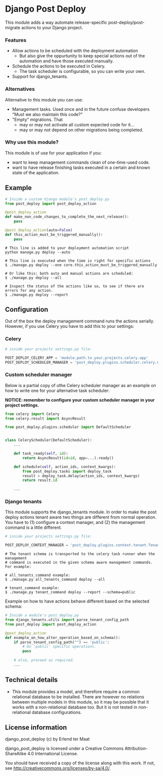 Django Post Deploy
===

This module adds a way automate release-specific post-deploy/post-migrate actions to your Django project.

### Features

* Allow actions to be scheduled with the deployment automation
  * But also give the oppurtunity to keep special actions out of the automation and have those executed manually.
* Schedule the actions to be executed in Celery.
  * The task scheduler is configurable, so you can write your own.
* Support for django_tenants.

### Alternatives

Alternative to this module you can use:

* Management tasks. Used once and in the future confuse developers "Must we also maintain this code?"
* "Empty" migrations. That
  * may or may not activate all custom expected code for it...
  * may or may not depend on other migrations being completed.

### Why use this module?

This module is of use for your application if you:

* want to keep management commands clean of one-time-used code.
* want to have release finishing tasks executed in a certain and known state of the application.

## Example

```python
# Inside a custom django module's post_deploy.py
from post_deploy import post_deploy_action

@post_deploy_action
def make_non_code_changes_to_complete_the_next_release():
    pass

@post_deploy_action(auto=False)
def this_action_must_be_triggered_manually():
    pass
```

```shell
# This line is added to your deployment automation script
python manage.py deploy --auto
```

```shell
# This line is executed when the time is right for specific actions
$ ./manage.py deploy --one core.this_action_must_be_triggered_manually

# Or like this: both auto and manual actions are scheduled:
$ ./manage.py deploy --all

# Inspect the status of the actions like so, to see if there are errors for any action.
$ ./manage.py deploy --report
```

## Configuration

Out of the box the deploy management command runs the actions serially. However, if you use Celery you have to add this to your settings:

### Celery

```python
# inside your projects settings.py file:

POST_DEPLOY_CELERY_APP = 'module.path.to.your.projects.celery.app'
POST_DEPLOY_SCHEDULER_MANAGER = 'post_deploy.plugins.scheduler.celery.CeleryScheduler'
```

### Custom scheduler manager

Below is a partial copy of othe Celery scheduler manager as an example on how to write one for your alternative task scheduler:

**NOTICE: remember to configure your custom scheduler manager in your project settings.**

```python
from celery import Celery
from celery.result import AsyncResult

from post_deploy.plugins.scheduler import DefaultScheduler


class CeleryScheduler(DefaultScheduler):
    ...

    def task_ready(self, id):
        return AsyncResult(id=id, app=...).ready()

    def schedule(self, action_ids, context_kwargs):
        from post_deploy.tasks import deploy_task
        result = deploy_task.delay(action_ids, context_kwargs)
        return result.id

    ...
```

### Django tenants

This module supports the django_tenants module. In order to make the post deploy actions tenant aware two things are different from normal operation. You have to (1) configure a context manager, and (2) the management command is a little different.

```python
# inside your projects settings.py file:

POST_DEPLOY_CONTEXT_MANAGER = 'post_deploy.plugins.context.tenant.TenantContext'
```

```shell
# The tenant schema is transported to the celery task runner when the management
# command is executed in the given schema aware management commands. For example:

# all_tenants_command example:
$ ./manage.py all_tenants_command deploy --all

# tenant_command example:
$ ./manage.py tenant_command deploy --report --schema=public
```

Example on how to have actions behave different based on the selected schema:

```python
# Inside a module's post_deploy.py
from django_tenants.utils import parse_tenant_config_path
from post_deploy import post_deploy_action

@post_deploy_action
def example_on_how_alter_operation_based_on_schema():
    if parse_tenant_config_path("") == 'public':
        # Do 'public' specific operations.
        pass
  
    # else, proceed as required.
    ...
```

## Technical details

* This module provides a model, and therefore require a common relational database to be installed. There are however no relations between multiple models in this module, so it may be possible that it works with a non-relational database too. But it is not tested in non-relational database configurations.

## License information

django_post_deploy (c) by Erlend ter Maat

django_post_deploy is licensed under a
Creative Commons Attribution-ShareAlike 4.0 International License.

You should have received a copy of the license along with this
work. If not, see <http://creativecommons.org/licenses/by-sa/4.0/>.
